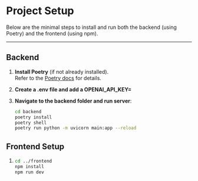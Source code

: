# Project Setup

Below are the minimal steps to install and run both the backend (using Poetry) and the frontend (using npm).

---

## Backend

1. **Install Poetry** (if not already installed).  
   Refer to the [Poetry docs](https://python-poetry.org/docs/#installation) for details.

2. **Create a .env file and add a OPENAI_API_KEY= <Your OPENAI API KEY>**

3. **Navigate to the backend folder and run server**:
   ```bash
   cd backend
   poetry install
   poetry shell
   poetry run python -m uvicorn main:app --reload


## Frontend Setup
1.  ```bash
    cd ../frontend
    npm install
    npm run dev
